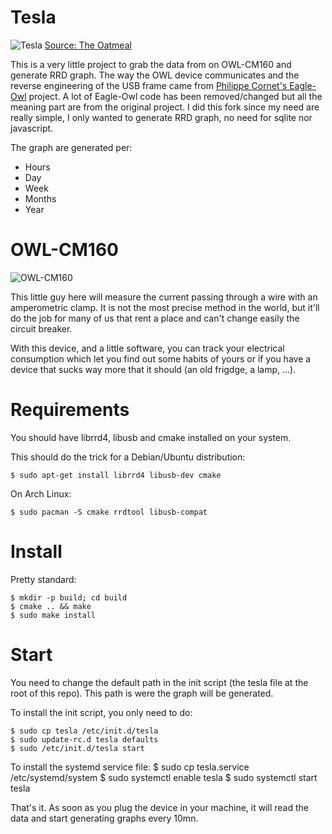 # Tesla

![Tesla](./img/tesla_edison_oatmeal.jpg "Tesla")
[Source: The Oatmeal](http://theoatmeal.com/)

This is a very little project to grab the data from on OWL-CM160 and generate RRD graph.
The way the OWL device communicates and the reverse engineering of the USB frame came from [Philippe Cornet's Eagle-Owl](https://github.com/cornetp/eagle-owl) project.
A lot of Eagle-Owl code has been removed/changed but all the meaning part are from the original project.
I did this fork since my need are really simple, I only wanted to generate RRD graph, no need for sqlite nor javascript.

The graph are generated per:

- Hours
- Day
- Week
- Months
- Year

# OWL-CM160

![OWL-CM160](./img/owl_cm160.jpg "OWL-CM160")

This little guy here will measure the current passing through a wire with an amperometric clamp.
It is not the most precise method in the world, but it'll do the job for many of us that rent a place and can't change easily the circuit breaker.

With this device, and a little software, you can track your electrical consumption which let you find out some habits of yours or if you have a device that sucks way more that it should (an old frigdge, a lamp, ...).

# Requirements

You should have librrd4, libusb and cmake installed on your system.

This should do the trick for a Debian/Ubuntu distribution:

    $ sudo apt-get install librrd4 libusb-dev cmake

On Arch Linux:

    $ sudo pacman -S cmake rrdtool libusb-compat

# Install

Pretty standard:

    $ mkdir -p build; cd build
    $ cmake .. && make
    $ sudo make install

# Start

You need to change the default path in the init script (the tesla file at the root of this repo).
This path is were the graph will be generated.

To install the init script, you only need to do:

    $ sudo cp tesla /etc/init.d/tesla
    $ sudo update-rc.d tesla defaults
    $ sudo /etc/init.d/tesla start

To install the systemd service file:
    $ sudo cp tesla.service /etc/systemd/system
    $ sudo systemctl enable tesla
    $ sudo systemctl start tesla

That's it.
As soon as you plug the device in your machine, it will read the data and start generating graphs every 10mn.
